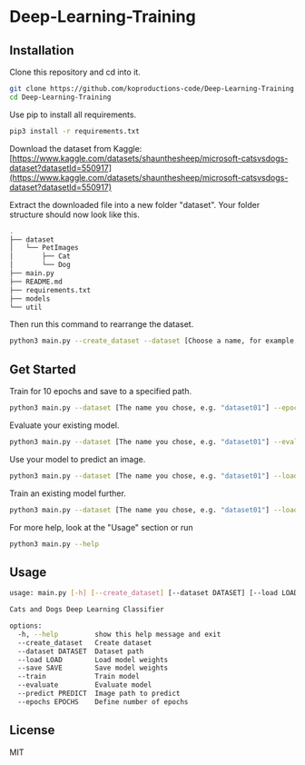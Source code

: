 # Deep-Learning-Training

## Installation
Clone this repository and cd into it.
```bash
git clone https://github.com/koproductions-code/Deep-Learning-Training
cd Deep-Learning-Training
```

Use pip to install all requirements.

```bash
pip3 install -r requirements.txt
```

Download the dataset from Kaggle:
[https://www.kaggle.com/datasets/shaunthesheep/microsoft-catsvsdogs-dataset?datasetId=550917](https://www.kaggle.com/datasets/shaunthesheep/microsoft-catsvsdogs-dataset?datasetId=550917)

Extract the downloaded file into a new folder "dataset". Your folder structure should now look like this.
```bash
.
├── dataset
│   └── PetImages
│       ├── Cat
│       └── Dog
├── main.py
├── README.md
├── requirements.txt
├── models
└── util
```

Then run this command to rearrange the dataset.
```bash
python3 main.py --create_dataset --dataset [Choose a name, for example, "dataset01"]
```

## Get Started

Train for 10 epochs and save to a specified path.
```bash
python3 main.py --dataset [The name you chose, e.g. "dataset01"] --epochs 10 --train --save [path]
```

Evaluate your existing model.
```bash
python3 main.py --dataset [The name you chose, e.g. "dataset01"] --evaluate --load [path]
```

Use your model to predict an image.
```bash
python3 main.py --dataset [The name you chose, e.g. "dataset01"] --load [model path] --predict [image path]
```

Train an existing model further.
```bash
python3 main.py --dataset [The name you chose, e.g. "dataset01"] --load [old model path] --epochs 10 --train --save [new model path]
```

For more help, look at the "Usage" section or run
```bash
python3 main.py --help
```

## Usage

```bash
usage: main.py [-h] [--create_dataset] [--dataset DATASET] [--load LOAD] [--save SAVE] [--train] [--evaluate] [--predict PREDICT] [--epochs EPOCHS]

Cats and Dogs Deep Learning Classifier

options:
  -h, --help         show this help message and exit
  --create_dataset   Create dataset
  --dataset DATASET  Dataset path
  --load LOAD        Load model weights
  --save SAVE        Save model weights
  --train            Train model
  --evaluate         Evaluate model
  --predict PREDICT  Image path to predict
  --epochs EPOCHS    Define number of epochs
```

## License
MIT
